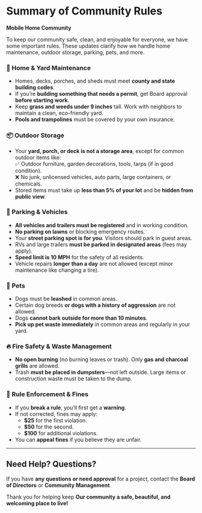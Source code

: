 
# **Summary of Community Rules**  
**Mobile Home Community**  
  
To keep our community safe, clean, and enjoyable for everyone, we have some important rules. These updates clarify how we handle home maintenance, outdoor storage, parking, pets, and more.  

### **🏡 Home & Yard Maintenance**  
- Homes, decks, porches, and sheds must meet **county and state building codes**.  
- If you’re **building something that needs a permit**, get Board approval **before starting work**.  
- Keep **grass and weeds under 9 inches** tall. Work with neighbors to maintain a clean, eco-friendly yard.  
- **Pools and trampolines** must be covered by your own insurance.  

### **📦 Outdoor Storage**  
- Your **yard, porch, or deck is not a storage area**, except for common outdoor items like:  
  ✅ Outdoor furniture, garden decorations, tools, tarps (if in good condition).  
  ❌ No junk, unlicensed vehicles, auto parts, large containers, or chemicals.  
- Stored items must take up **less than 5% of your lot** and be **hidden from public view**.  

### **🚗 Parking & Vehicles**  
- **All vehicles and trailers must be registered** and in working condition.  
- **No parking on lawns** or blocking emergency routes.  
- Your **street parking spot is for you**. Visitors should park in guest areas.  
- RVs and large trailers **must be parked in designated areas** (fees may apply).  
- **Speed limit is 10 MPH** for the safety of all residents.  
- Vehicle repairs **longer than a day** are not allowed (except minor maintenance like changing a tire).  

### **🐶 Pets**  
- Dogs must be **leashed** in common areas.  
- Certain dog breeds **or dogs with a history of aggression** are not allowed.  
- Dogs **cannot bark outside for more than 10 minutes**.  
- **Pick up pet waste immediately** in common areas and regularly in your yard.  

### **🔥 Fire Safety & Waste Management**  
- **No open burning** (no burning leaves or trash). Only **gas and charcoal grills** are allowed.  
- Trash **must be placed in dumpsters**—not left outside. Large items or construction waste must be taken to the dump.  
  



### **🚨 Rule Enforcement & Fines**  
- If you **break a rule**, you’ll first get a **warning**.  
- If not corrected, fines may apply:  
  - **$25** for the first violation.  
  - **$50** for the second.  
  - **$100** for additional violations.  
- You can **appeal fines** if you believe they are unfair.  

---

## **Need Help? Questions?**  
If you have **any questions or need approval** for a project, contact the **Board of Directors** or **Community Management**.  

Thank you for helping keep **Our community a safe, beautiful, and welcoming place to live!**  

